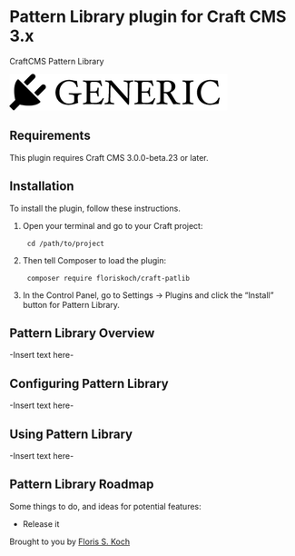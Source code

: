 # Pattern Library plugin for Craft CMS 3.x

CraftCMS Pattern Library

![Screenshot](resources/img/plugin-logo.png)

## Requirements

This plugin requires Craft CMS 3.0.0-beta.23 or later.

## Installation

To install the plugin, follow these instructions.

1. Open your terminal and go to your Craft project:

        cd /path/to/project

2. Then tell Composer to load the plugin:

        composer require floriskoch/craft-patlib

3. In the Control Panel, go to Settings → Plugins and click the “Install” button for Pattern Library.

## Pattern Library Overview

-Insert text here-

## Configuring Pattern Library

-Insert text here-

## Using Pattern Library

-Insert text here-

## Pattern Library Roadmap

Some things to do, and ideas for potential features:

* Release it

Brought to you by [Floris S. Koch](floriskoch.com)
